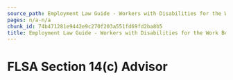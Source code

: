 ```yaml
---
source_path: Employment Law Guide - Workers with Disabilities for the Work Being Performed.md
pages: n/a-n/a
chunk_id: 74b471281e9442e9c270f203a551fd69fd2ba8b5
title: Employment Law Guide - Workers with Disabilities for the Work Being Performed
---
```

# FLSA Section 14(c) Advisor
